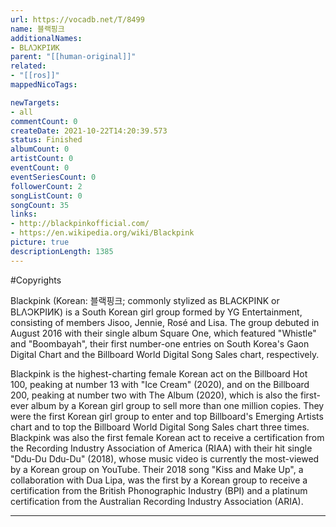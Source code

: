 ```yaml
---
url: https://vocadb.net/T/8499
name: 블랙핑크
additionalNames: 
- BLΛƆKPIИK
parent: "[[human-original]]"
related:
- "[[ros]]"
mappedNicoTags:

newTargets:
- all
commentCount: 0
createDate: 2021-10-22T14:20:39.573
status: Finished
albumCount: 0
artistCount: 0
eventCount: 0
eventSeriesCount: 0
followerCount: 2
songListCount: 0
songCount: 35
links: 
- http://blackpinkofficial.com/
- https://en.wikipedia.org/wiki/Blackpink
picture: true
descriptionLength: 1385
---
```


#Copyrights

Blackpink (Korean: 블랙핑크; commonly stylized as BLACKPINK or BLΛƆKPIИK) is a South Korean girl group formed by YG Entertainment, consisting of members Jisoo, Jennie, Rosé and Lisa. The group debuted in August 2016 with their single album Square One, which featured "Whistle" and "Boombayah", their first number-one entries on South Korea's Gaon Digital Chart and the Billboard World Digital Song Sales chart, respectively.

Blackpink is the highest-charting female Korean act on the Billboard Hot 100, peaking at number 13 with "Ice Cream" (2020), and on the Billboard 200, peaking at number two with The Album (2020), which is also the first-ever album by a Korean girl group to sell more than one million copies. They were the first Korean girl group to enter and top Billboard's Emerging Artists chart and to top the Billboard World Digital Song Sales chart three times. Blackpink was also the first female Korean act to receive a certification from the Recording Industry Association of America (RIAA) with their hit single "Ddu-Du Ddu-Du" (2018), whose music video is currently the most-viewed by a Korean group on YouTube. Their 2018 song "Kiss and Make Up", a collaboration with Dua Lipa, was the first by a Korean group to receive a certification from the British Phonographic Industry (BPI) and a platinum certification from the Australian Recording Industry Association (ARIA).

---

